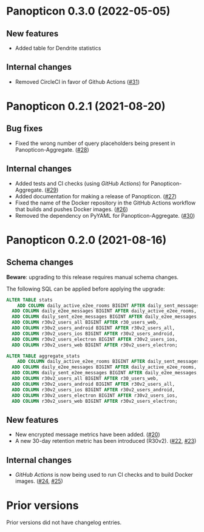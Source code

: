 Panopticon 0.3.0 (2022-05-05)
=============================

New features
------------

- Added table for Dendrite statistics


Internal changes
----------------

- Removed CircleCI in favor of Github Actions ([#31](https://github.com/matrix-org/panopticon/pull/31))

Panopticon 0.2.1 (2021-08-20)
=============================

Bug fixes
---------

- Fixed the wrong number of query placeholders being present in Panopticon-Aggregate. ([\#28](https://github.com/matrix-org/panopticon/pull/28))


Internal changes
----------------

- Added tests and CI checks (using *GitHub Actions*) for Panopticon-Aggregate. ([\#29](https://github.com/matrix-org/panopticon/pull/29))
- Added documentation for making a release of Panopticon. ([\#27](https://github.com/matrix-org/panopticon/pull/27))
- Fixed the name of the Docker repository in the GitHub Actions workflow that builds and pushes Docker images. ([\#26](https://github.com/matrix-org/panopticon/pull/26))
- Removed the dependency on PyYAML for Panopticon-Aggregate. ([\#30](https://github.com/matrix-org/panopticon/pull/30))


Panopticon 0.2.0 (2021-08-16)
=============================

Schema changes
--------------

**Beware**: upgrading to this release requires manual schema changes.

The following SQL can be applied before applying the upgrade:
```sql
ALTER TABLE stats
    ADD COLUMN daily_active_e2ee_rooms BIGINT AFTER daily_sent_messages,
  ADD COLUMN daily_e2ee_messages BIGINT AFTER daily_active_e2ee_rooms,
  ADD COLUMN daily_sent_e2ee_messages BIGINT AFTER daily_e2ee_messages,
  ADD COLUMN r30v2_users_all BIGINT AFTER r30_users_web,
  ADD COLUMN r30v2_users_android BIGINT AFTER r30v2_users_all,
  ADD COLUMN r30v2_users_ios BIGINT AFTER r30v2_users_android,
  ADD COLUMN r30v2_users_electron BIGINT AFTER r30v2_users_ios,
  ADD COLUMN r30v2_users_web BIGINT AFTER r30v2_users_electron;

ALTER TABLE aggregate_stats
    ADD COLUMN daily_active_e2ee_rooms BIGINT AFTER daily_sent_messages,
  ADD COLUMN daily_e2ee_messages BIGINT AFTER daily_active_e2ee_rooms,
  ADD COLUMN daily_sent_e2ee_messages BIGINT AFTER daily_e2ee_messages,
  ADD COLUMN r30v2_users_all BIGINT AFTER r30_users_web,
  ADD COLUMN r30v2_users_android BIGINT AFTER r30v2_users_all,
  ADD COLUMN r30v2_users_ios BIGINT AFTER r30v2_users_android,
  ADD COLUMN r30v2_users_electron BIGINT AFTER r30v2_users_ios,
  ADD COLUMN r30v2_users_web BIGINT AFTER r30v2_users_electron;
```


New features
------------

- New encrypted message metrics have been added. ([\#20](https://github.com/matrix-org/panopticon/pull/20))
- A new 30-day retention metric has been introduced (R30v2). ([\#22](https://github.com/matrix-org/panopticon/pull/22), [\#23](https://github.com/matrix-org/panopticon/pull/23))


Internal changes
----------------

- *GitHub Actions* is now being used to run CI checks and to build Docker images. ([\#24](https://github.com/matrix-org/panopticon/pull/24), [\#25](https://github.com/matrix-org/panopticon/pull/25))


Prior versions
==============

Prior versions did not have changelog entries.
